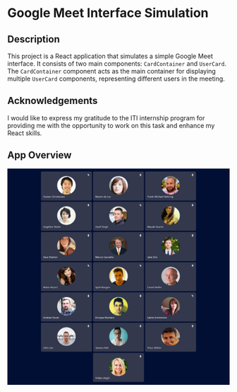 # Google Meet Interface Simulation

## Description
This project is a React application that simulates a simple Google Meet interface. It consists of two main components: `CardContainer` and `UserCard`. The `CardContainer` component acts as the main container for displaying multiple `UserCard` components, representing different users in the meeting.

## Acknowledgements
I would like to express my gratitude to the ITI internship program for providing me with the opportunity to work on this task and enhance my React skills.

## App Overview
![Chessboard](./src/assets/images/GoogleMeetOverview.png)
